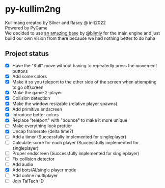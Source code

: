 # py-kullim2ng
Kullimäng created by Silver and Rascy @ init2022<br />
Powered by PyGame<br />
We decided to use [an amazing base](https://github.com/blimly/python_koolitus/blob/checkpoint1-game-loop/main.py) by [@blimly](https://github.com/blimly/) for the main engine and just build our own vision from there because we had nothing better to do haha
## Project status

- [x] Have the "Kull" move without having to repeatedly press the movement buttons
- [x] Add some colors
- [x] Make it so you teleport to the other side of the screen when attempting to go offscreen
- [x] Make the game 2-player
- [x] Collision detection
- [x] Make the window resizable (relative player spawns)
- [x] Add primitive endscreen
- [x] Introduce better colors
- [x] Replace "teleport" with "bounce" to make it more unique
- [ ] Make everything look prettier
- [x] Uncap framerate (delta time?)
- [ ] Add a timer (Successfully implemented for singleplayer)
- [ ] Calculate score for each player (Successfully implemented for singleplayer)
- [ ] Proper endscreen (Successfully implemented for singleplayer)
- [ ] Fix collision detector
- [ ] Add audio
- [x] Add bots/AI/single player mode
- [ ] Add online multiplayer
- [ ] Join TalTech :D

<!-- https://pastebin.com/7y9g0sBS a very old copy of the game, only here as a backup / bookmark of sorts. -->
